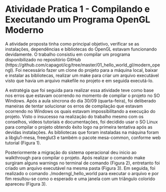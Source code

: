 # Atividade Pratica 1 - Compilando e Executando um Programa OpenGL Moderno

<p>A atividade proposta tinha como principal objetivo, verificar se as instalações, dependências e bibliotecas do OpenGL estavam funcionando devidamente. O trabalho consistiu em compilar um programa disponibilizado no repositório GitHub (https://github.com/capagot/icg/tree/master/01_hello_world_gl/modern_opengl). Foi necessário fazer um clone do projeto para a máquina local, baixar e instalar as bibliotecas, realizar um make para criar um arquivo executável visto que havia um arquivo makefile no projeto e em seguida executá-lo.</p>

<p>A estratégia que foi seguida para realizar essa atividade teve como base nos erros que estavam ocorrendo no momento de compilar o projeto no SO Windows. Após a aula síncrona do dia 30/09 (quarta-feira), foi deliberado maneiras de tentar solucionar os erros de compilação que estavam ocorrendo no Windows os quais estavam impossibilitando a execução do projeto. Visto o insucesso na realização do trabalho mesmo com os conselhos, vídeos tutoriais e documentações, foi decidido usar o SO Linux para compilar o projeto obtendo êxito logo na primeira tentativa após as devidas instalações. As bibliotecas que foram instaladas na máquina foram a libglu1-mesa, freeglut3 e também o pacote mesa-common, conforme web tutorial (Figura 1).</p>

<p>Posteriormente a migração do sistema operacional deu inicio ao walkthrough para compilar o projeto. Após realizar o comando make surgiram alguns warnings no terminal de comando (Figura 2), entretanto foi criado um arquivo executável na mesma pasta (Figura 3). Em seguida, foi realizado o comando ./moderngl_hello_world para executar o arquivo e por fim resultou-se como o esperado e uma janela com um triângulo colorido apareceu (Figura 3). </p>

